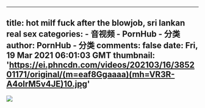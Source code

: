 
---
title: hot milf fuck after the blowjob, sri lankan real sex
categories: 
    - 音视频
    - PornHub - 分类
author: PornHub - 分类
comments: false
date: Fri, 19 Mar 2021 06:01:03 GMT
thumbnail: 'https://ei.phncdn.com/videos/202103/16/385201171/original/(m=eaf8Ggaaaa)(mh=VR3R-A4oIrM5v4JE)10.jpg'
---

<div>   
<img src="https://ei.phncdn.com/videos/202103/16/385201171/original/(m=eaf8Ggaaaa)(mh=VR3R-A4oIrM5v4JE)10.jpg" referrerpolicy="no-referrer">  
</div>
            